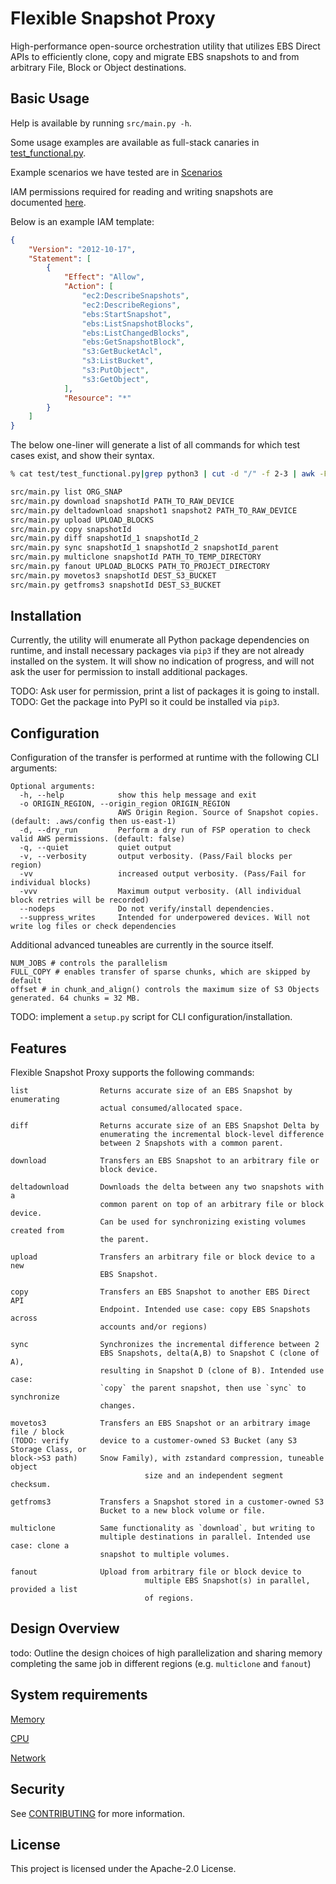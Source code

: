 # Flexible Snapshot Proxy

High-performance open-source orchestration utility that utilizes EBS Direct APIs to efficiently clone, copy and migrate EBS snapshots to and from arbitrary File, Block or Object destinations.

## Basic Usage

Help is available by running `src/main.py -h`.

Some usage examples are available as full-stack canaries in [test_functional.py](test/test_functional.py).

Example scenarios we have tested are in [Scenarios](Scenarios.md)

IAM permissions required for reading and writing snapshots are documented [here](https://docs.aws.amazon.com/AWSEC2/latest/UserGuide/ebsapi-permissions.html).

Below  is an example IAM template:
```json
{
    "Version": "2012-10-17",
    "Statement": [
        {
            "Effect": "Allow",
            "Action": [
                "ec2:DescribeSnapshots",
                "ec2:DescribeRegions",
                "ebs:StartSnapshot",
                "ebs:ListSnapshotBlocks",
                "ebs:ListChangedBlocks",
                "ebs:GetSnapshotBlock",
                "s3:GetBucketAcl",
                "s3:ListBucket",
                "s3:PutObject",
                "s3:GetObject",
            ],
            "Resource": "*"
        }
    ]
}
```

The below one-liner will generate a list of all commands for which test cases exist, and show their syntax.

```bash
% cat test/test_functional.py|grep python3 | cut -d "/" -f 2-3 | awk -F"[{']" '{print $1 $3 " " $6 " " $9}'

src/main.py list ORG_SNAP  
src/main.py download snapshotId PATH_TO_RAW_DEVICE 
src/main.py deltadownload snapshot1 snapshot2 PATH_TO_RAW_DEVICE 
src/main.py upload UPLOAD_BLOCKS  
src/main.py copy snapshotId  
src/main.py diff snapshotId_1 snapshotId_2 
src/main.py sync snapshotId_1 snapshotId_2 snapshotId_parent 
src/main.py multiclone snapshotId PATH_TO_TEMP_DIRECTORY 
src/main.py fanout UPLOAD_BLOCKS PATH_TO_PROJECT_DIRECTORY 
src/main.py movetos3 snapshotId DEST_S3_BUCKET 
src/main.py getfroms3 snapshotId DEST_S3_BUCKET 
```

## Installation

Currently, the utility will enumerate all Python package dependencies on runtime, and install necessary packages via `pip3` if they are not already installed on the system. It will show no indication of progress, and will not ask the user for permission to install additional packages.

TODO: Ask user for permission, print a list of packages it is going to install.
TODO: Get the package into PyPI so it could be installed via `pip3`.

## Configuration

Configuration of the transfer is performed at runtime with the following CLI arguments:

```
Optional arguments:
  -h, --help            show this help message and exit
  -o ORIGIN_REGION, --origin_region ORIGIN_REGION
                        AWS Origin Region. Source of Snapshot copies. (default: .aws/config then us-east-1)
  -d, --dry_run         Perform a dry run of FSP operation to check valid AWS permissions. (default: false)
  -q, --quiet           quiet output
  -v, --verbosity       output verbosity. (Pass/Fail blocks per region)
  -vv                   increased output verbosity. (Pass/Fail for individual blocks)
  -vvv                  Maximum output verbosity. (All individual block retries will be recorded)
  --nodeps              Do not verify/install dependencies.
  --suppress_writes     Intended for underpowered devices. Will not write log files or check dependencies
```
Additional advanced tuneables are currently in the source itself.

```python3
NUM_JOBS # controls the parallelism
FULL_COPY # enables transfer of sparse chunks, which are skipped by default
offset # in chunk_and_align() controls the maximum size of S3 Objects generated. 64 chunks = 32 MB.
```

TODO: implement a `setup.py` script for CLI configuration/installation.

## Features

Flexible Snapshot Proxy supports the following commands:
```
list                Returns accurate size of an EBS Snapshot by enumerating
                    actual consumed/allocated space. 

diff                Returns accurate size of an EBS Snapshot Delta by
                    enumerating the incremental block-level difference 
                    between 2 Snapshots with a common parent.

download            Transfers an EBS Snapshot to an arbitrary file or
                    block device.

deltadownload       Downloads the delta between any two snapshots with a
                    common parent on top of an arbitrary file or block device.
                    Can be used for synchronizing existing volumes created from
                    the parent.

upload              Transfers an arbitrary file or block device to a new
                    EBS Snapshot.

copy                Transfers an EBS Snapshot to another EBS Direct API
                    Endpoint. Intended use case: copy EBS Snapshots across
                    accounts and/or regions)

sync                Synchronizes the incremental difference between 2
                    EBS Snapshots, delta(A,B) to Snapshot C (clone of A),
                    resulting in Snapshot D (clone of B). Intended use case:
                    `copy` the parent snapshot, then use `sync` to synchronize
                    changes.

movetos3            Transfers an EBS Snapshot or an arbitrary image file / block 
(TODO: verify       device to a customer-owned S3 Bucket (any S3 Storage Class, or 
block->S3 path)     Snow Family), with zstandard compression, tuneable object 
					          size and an independent segment checksum.

getfroms3           Transfers a Snapshot stored in a customer-owned S3
                    Bucket to a new block volume or file.

multiclone          Same functionality as `download`, but writing to
                    multiple destinations in parallel. Intended use case: clone a
                    snapshot to multiple volumes.

fanout              Upload from arbitrary file or block device to 
					          multiple EBS Snapshot(s) in parallel, provided a list 
					          of regions. 
```
## Design Overview

todo: Outline the design choices of high parallelization and sharing memory completing the same job in different regions (e.g. `multiclone` and `fanout`)

## System requirements

[Memory](Memory.md)

[CPU](Cpu.md)

[Network](src/fsp.py#L8)

## Security

See [CONTRIBUTING](CONTRIBUTING.md#security-issue-notifications) for more information.

## License

This project is licensed under the Apache-2.0 License.
